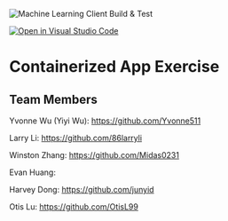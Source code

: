 ![Machine Learning Client Build & Test](https://github.com/software-students-fall2022/containerized-app-exercise-team3/actions/workflows/ml-client.yaml/badge.svg)

[![Open in Visual Studio Code](https://classroom.github.com/assets/open-in-vscode-c66648af7eb3fe8bc4f294546bfd86ef473780cde1dea487d3c4ff354943c9ae.svg)](https://classroom.github.com/online_ide?assignment_repo_id=9334538&assignment_repo_type=AssignmentRepo)
# Containerized App Exercise

## Team Members
Yvonne Wu (Yiyi Wu): https://github.com/Yvonne511

Larry Li: https://github.com/86larryli

Winston Zhang: https://github.com/Midas0231

Evan Huang: 

Harvey Dong: https://github.com/junyid

Otis Lu: https://github.com/OtisL99
